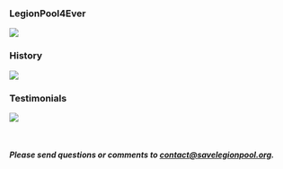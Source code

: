 ### LegionPool4Ever
<a href="./plrg/plrg"> <img src="./tiles/plrg.png"> </a>

### History
<a href="./history/History"> <img src="./tiles/mmVaughnTile.jpg"> </a>

### Testimonials
<a href="./testimonials/testimonials"> <img src="./tiles/surfaceArtTiles.jpg"> </a>

<p> <br /> </p>

##### Please send questions or comments to <contact@savelegionpool.org>.   

